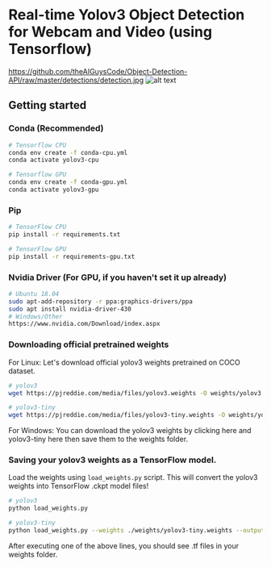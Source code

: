 # Real-time Yolov3 Object Detection for Webcam and Video (using Tensorflow)
https://github.com/theAIGuysCode/Object-Detection-API/raw/master/detections/detection.jpg
![alt text](https://github.com/theAIGuysCode/Object-Detection-API/raw/master/detections/detection.jpg)

## Getting started
### Conda (Recommended)

```bash
# Tensorflow CPU
conda env create -f conda-cpu.yml
conda activate yolov3-cpu

# Tensorflow GPU
conda env create -f conda-gpu.yml
conda activate yolov3-gpu
```

### Pip


```bash
# TensorFlow CPU
pip install -r requirements.txt

# TensorFlow GPU
pip install -r requirements-gpu.txt
```

### Nvidia Driver (For GPU, if you haven't set it up already)


```bash
# Ubuntu 18.04
sudo apt-add-repository -r ppa:graphics-drivers/ppa
sudo apt install nvidia-driver-430
# Windows/Other
https://www.nvidia.com/Download/index.aspx
```

### Downloading official pretrained weights
For Linux: Let's download official yolov3 weights pretrained on COCO dataset.


```bash
# yolov3
wget https://pjreddie.com/media/files/yolov3.weights -O weights/yolov3.weights

# yolov3-tiny
wget https://pjreddie.com/media/files/yolov3-tiny.weights -O weights/yolov3-tiny.weights
```

For Windows: You can download the yolov3 weights by clicking here and yolov3-tiny here then save them to the weights folder.

### Saving your yolov3 weights as a TensorFlow model.
Load the weights using ``` load_weights.py ``` script. This will convert the yolov3 weights into TensorFlow .ckpt model files!


```bash
# yolov3
python load_weights.py

# yolov3-tiny
python load_weights.py --weights ./weights/yolov3-tiny.weights --output ./weights/yolov3-tiny.tf --tiny
```

After executing one of the above lines, you should see .tf files in your weights folder.
